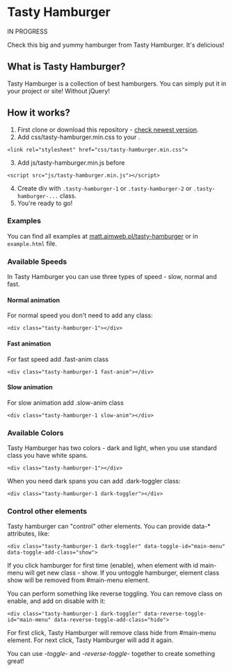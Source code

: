 # Tasty Hamburger

IN PROGRESS

Check this big and yummy hamburger from Tasty Hamburger. It's delicious!

## What is Tasty Hamburger?

Tasty Hamburger is a collection of best hamburgers. You can simply put it in your project or site! Without jQuery!


## How it works?

1. First clone or download this repository - [check newest version](https://github.com/mateuszmikos/tasty-hamburger/releases/).
2. Add css/tasty-hamburger.min.css to your <head>.

`<link rel="stylesheet" href="css/tasty-hamburger.min.css">`

3. Add js/tasty-hamburger.min.js before </body>

`<script src="js/tasty-hamburger.min.js"></script>`

4. Create div with `.tasty-hamburger-1` or `.tasty-hamburger-2` or `.tasty-hamburger-...` class.
5. You're ready to go!



### Examples

You can find all examples at [matt.aimweb.pl/tasty-hamburger](https://matt.aimweb.pl/tasty-hamburger) or in `example.html` file.

### Available Speeds

In Tasty Hamburger you can use three types of speed - slow, normal and fast.

#### Normal animation

For normal speed you don't need to add any class:

`<div class="tasty-hamburger-1"></div>`

#### Fast animation

For fast speed add .fast-anim class

`<div class="tasty-hamburger-1 fast-anim"></div>`

#### Slow animation

For slow animation add .slow-anim class

`<div class="tasty-hamburger-1 slow-anim"></div>`

### Available Colors

Tasty Hamburger has two colors - dark and light, when you use standard class you have white spans.

`<div class="tasty-hamburger-1"></div>`

When you need dark spans you can add .dark-toggler class:

`<div class="tasty-hamburger-1 dark-toggler"></div>`


### Control other elements

Tasty hamburger can "control" other elements. You can provide data-* attributes, like:

`<div class="tasty-hamburger-1 dark-toggler" data-toggle-id="main-menu" data-toggle-add-class="show">`

If you click hamburger for first time (enable), when element with id main-menu will get new class - show. If you untoggle hamburger, element class show will be removed from #main-menu element.

You can perform something like reverse toggling. You can remove class on enable, and add on disable with it:

`<div class="tasty-hamburger-1 dark-toggler" data-reverse-toggle-id="main-menu" data-reverse-toggle-add-class="hide">`

For first click, Tasty Hamburger will remove class hide from #main-menu element. For next click, Tasty Hamburger will add it again.

You can use *-toggle-* and *-reverse-toggle-* together to create something great!